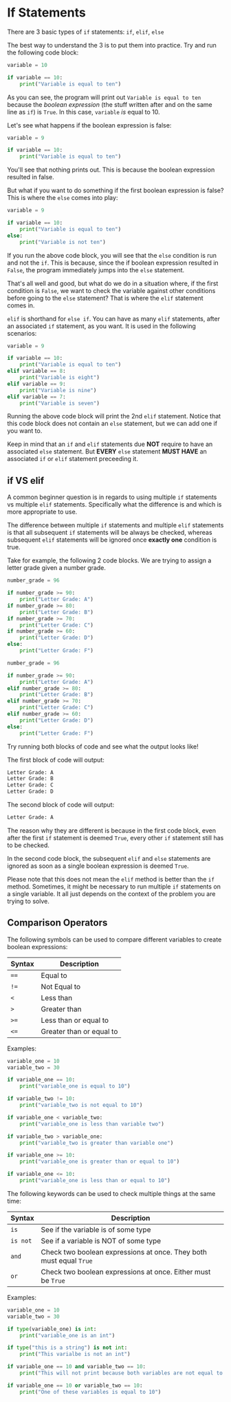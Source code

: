 # If Statements

There are 3 basic types of `if` statements: `if`, `elif`, `else`

The best way to understand the 3 is to put them into practice. Try and run the following code block:

```python
variable = 10

if variable == 10:
    print("Variable is equal to ten")
```

As you can see, the program will print out `Variable is equal to ten` because the *boolean expression* (the stuff written after and on the same line as `if`) is `True`. In this case, `variable` *is* equal to 10.

Let's see what happens if the boolean expression is false:

```python
variable = 9

if variable == 10:
    print("Variable is equal to ten")
```

You'll see that nothing prints out. This is because the boolean expression resulted in false.

But what if you want to do something if the first boolean expression is false? This is where the `else` comes into play:

```python
variable = 9

if variable == 10:
    print("Variable is equal to ten")
else:
    print("Variable is not ten")
```

If you run the above code block, you will see that the `else` condition is run and not the `if`. This is because, since the if boolean expression resulted in `False`, the program immediately jumps into the `else` statement.

That's all well and good, but what do we do in a situation where, if the first condition is `False`, we want to check the variable against other conditions before going to the `else` statement? That is where the `elif` statement comes in.

`elif` is shorthand for `else if`. You can have as many `elif` statements, after an associated `if` statement, as you want. It is used in the following scenarios:

```python
variable = 9

if variable == 10:
    print("Variable is equal to ten")
elif variable == 8:
    print("Variable is eight")
elif variable == 9:
    print("Variable is nine")
elif variable == 7:
    print("Variable is seven")
```

Running the above code block will print the 2nd `elif` statement. Notice that this code block does not contain an `else` statement, but we can add one if you want to. 

Keep in mind that an `if` and `elif` statements due **NOT** require to have an associated `else` statement. But **EVERY** `else` statement **MUST HAVE** an associated `if` or `elif` statement preceeding it.

## if VS elif

A common beginner question is in regards to using multiple `if` statements vs multiple `elif` statements. Specifically what the difference is and which is more appropriate to use. 

The difference between multiple `if` statements and multiple `elif` statements is that all subsequent `if` statements will be always be checked, whereas subsequent `elif` statements will be ignored once **exactly one** condition is true.

Take for example, the following 2 code blocks. We are trying to assign a letter grade given a number grade.

```python
number_grade = 96

if number_grade >= 90:
    print("Letter Grade: A")
if number_grade >= 80:
    print("Letter Grade: B")
if number_grade >= 70:
    print("Letter Grade: C")
if number_grade >= 60:
    print("Letter Grade: D")
else:
    print("Letter Grade: F")
```

```python
number_grade = 96

if number_grade >= 90:
    print("Letter Grade: A")
elif number_grade >= 80:
    print("Letter Grade: B")
elif number_grade >= 70:
    print("Letter Grade: C")
elif number_grade >= 60:
    print("Letter Grade: D")
else:
    print("Letter Grade: F")
```

Try running both blocks of code and see what the output looks like!

The first block of code will output:

```bash
Letter Grade: A
Letter Grade: B
Letter Grade: C
Letter Grade: D
```

The second block of code will output:
```bash
Letter Grade: A
```

The reason why they are different is because in the first code block, even after the first `if` statement is deemed `True`, every other `if` statement still has to be checked.

In the second code block, the subsequent `elif` and `else` statements are ignored as soon as a single boolean expression is deemed `True`.

Please note that this does not mean the `elif` method is better than the `if` method. Sometimes, it might be necessary to run multiple `if` statements on a single variable. It all just depends on the context of the problem you are trying to solve.

## Comparison Operators

The following symbols can be used to compare different variables to create boolean expressions:

| Syntax      | Description |
| ----------- | ----------- |
| `==` | Equal to |
| `!=` | Not Equal to |
| `<` | Less than |
| `>` | Greater than |
| `>=` | Less than or equal to |
| `<=` | Greater than or equal to |

Examples:

```python
variable_one = 10
variable_two = 30

if variable_one == 10:
    print("variable_one is equal to 10")

if variable_two != 10:
    print("variable_two is not equal to 10")

if variable_one < variable_two:
    print("variable_one is less than variable two")

if variable_two > variable_one:
    print("variable_two is greater than variable one")

if variable_one >= 10:
    print("variable_one is greater than or equal to 10")

if variable_one <= 10:
    print("variable_one is less than or equal to 10")
```

The following keywords can be used to check multiple things at the same time:

| Syntax      | Description |
| ----------- | ----------- |
| `is` | See if the variable is of some type |
| `is not` | See if a variable is NOT of some type |
| `and` | Check two boolean expressions at once. They both must equal `True` |
| `or` | Check two boolean expressions at once. Either must be `True` |

Examples:

```python
variable_one = 10
variable_two = 30

if type(variable_one) is int:
    print("variable_one is an int")

if type("this is a string") is not int:
    print("This varialbe is not an int")

if variable_one == 10 and variable_two == 10:
    print("This will not print because both variables are not equal to 10")

if variable_one == 10 or variable_two == 10:
    print("One of these variables is equal to 10")

```
